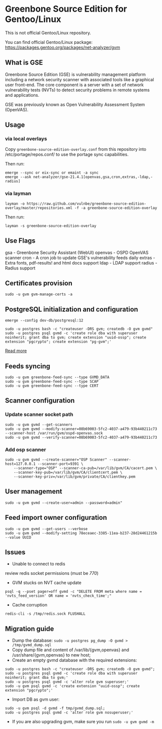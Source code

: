 # Greenbone Source Edition for Gentoo/Linux

This is not official Gentoo/Linux repository.

You can find official Gentoo/Linux package:
https://packages.gentoo.org/packages/net-analyzer/gvm

## What is GSE

Greenbone Source Edition (GSE) is vulnerability management platform including a network security scanner with associated tools like a graphical user front-end.
The core component is a server with a set of network vulnerability tests (NVTs) to detect security problems in remote systems and applications.

GSE was previously known as Open Vulnerability Assessment System (OpenVAS).

## Usage

### via local overlays

Copy `greenbone-source-edition-overlay.conf` from this repository into /etc/portage/repos.conf/ to use the portage sync capabilities.

Then run:

```
emerge --sync or eix-sync or emaint -a sync
emerge --ask net-analyzer/gse-21.4.1[openvas,gsa,cron,extras,-ldap,-radius]
```

### via layman

```
layman -o https://raw.github.com/vulnbe/greenbone-source-edition-overlay/master/repositories.xml -f -a greenbone-source-edition-overlay
```

Then run:

```
layman -s greenbone-source-edition-overlay
```

## Use Flags

gsa - Greenbone Security Assistant (WebUI)
openvas - OSPD OpenVAS scanner
cron - A cron job to update GSE's vulnerability feeds daily
extras - Extra fonts, pdf-results! and html docs support
ldap - LDAP support
radius - Radius support

## Certificates provision

```
sudo -u gvm gvm-manage-certs -a
```

## PostgreSQL initialization and configuration

```
emerge --config dev-db/postgresql:12

sudo -u postgres bash -c "createuser -DRS gvm; createdb -O gvm gvmd"
sudo -u postgres psql gvmd -c 'create role dba with superuser noinherit; grant dba to gvm; create extension "uuid-ossp"; create extension "pgcrypto"; create extension "pg-gvm";'
```

[Read more](https://github.com/greenbone/gvmd/blob/master/INSTALL.md#configure-postgresql-database-backend)

## Feeds syncing

```
sudo -u gvm greenbone-feed-sync --type GVMD_DATA
sudo -u gvm greenbone-feed-sync --type SCAP
sudo -u gvm greenbone-feed-sync --type CERT
```

## Scanner configuration

### Update scanner socket path

```
sudo -u gvm gvmd --get-scanners
sudo -u gvm gvmd --modify-scanner=08b69003-5fc2-4037-a479-93b440211c73 --scanner-host /var/run/gvm/ospd-openvas.sock
sudo -u gvm gvmd --verify-scanner=08b69003-5fc2-4037-a479-93b440211c73
```

### Add osp scanner

```
sudo -u gvm gvmd --create-scanner="OSP Scanner" --scanner-host=127.0.0.1 --scanner-port=9391 \
    --scanner-type="OSP" --scanner-ca-pub=/var/lib/gvm/CA/cacert.pem \
    --scanner-key-pub=/var/lib/gvm/CA/clientcert.pem \
    --scanner-key-priv=/var/lib/gvm/private/CA/clientkey.pem
```

## User management

```
sudo -u gvm gvmd --create-user=admin --password=admin"
```

## Feed import owner configuration

```
sudo -u gvm gvmd --get-users --verbose
sudo -u gvm gvmd --modify-setting 78eceaec-3385-11ea-b237-28d24461215b --value UUID
```

## Issues

- Unable to connect to redis

review redis socket permissions (must be *770*)

- GVM stucks on NVT cache update

`psql -q --pset pager=off gvmd -c "DELETE FROM meta where name = 'nvts_feed_version' OR name = 'nvts_check_time';"`

- Cache corruption

`redis-cli -s /tmp/redis.sock FLUSHALL`


## Migration guide

- Dump the database: `sudo -u postgres pg_dump -O gvmd > /tmp/gvmd_dump.sql`
- Copy dump file and content of /var/lib/{gvm,openvas} and /usr/share/{gvm,openvas} to new host;
- Create an empty gvmd database with the required extensions:

```
sudo -u postgres bash -c "createuser -DRS gvm; createdb -O gvm gvmd";
sudo -u postgres psql gvmd -c 'create role dba with superuser noinherit; grant dba to gvm;'
sudo -u postgres psql gvmd -c 'alter role gvm superuser;'
sudo -u gvm psql gvmd -c 'create extension "uuid-ossp"; create extension "pgcrypto";'
```

- Import DB as gvm user:

```
sudo -u gvm psql -d gvmd -f tmp/gvmd_dump.sql;
sudo -u postgres psql gvmd -c 'alter role gvm nosuperuser;'
```

- If you are also upgrading gvm, make sure you run `sudo -u gvm gvmd -m`
